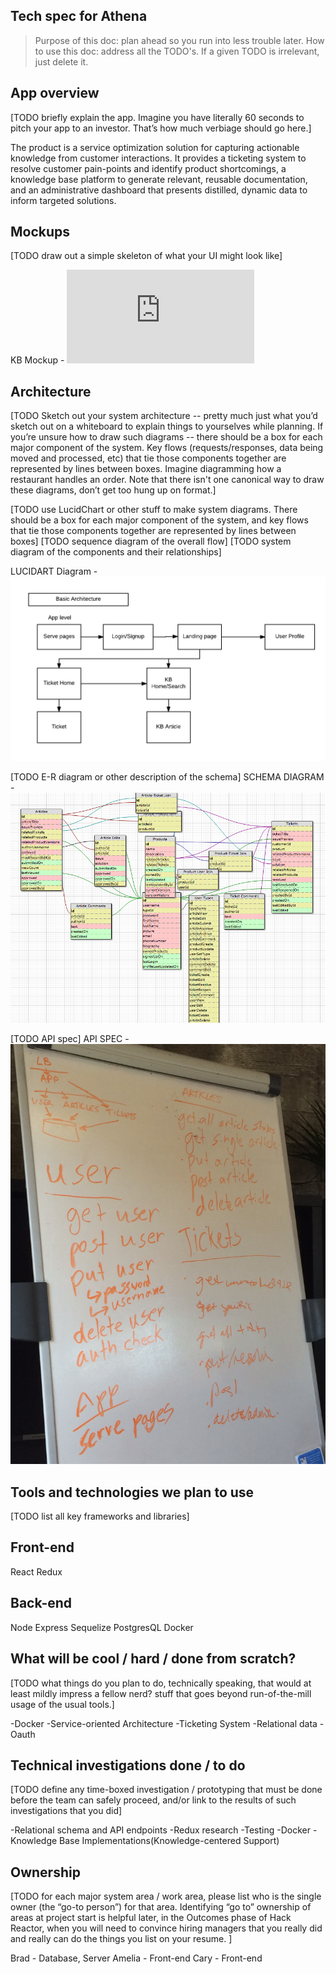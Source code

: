 ## Tech spec for Athena ##

>Purpose of this doc: plan ahead so you run into less trouble later.
>How to use this doc: address all the TODO's. If a given TODO is irrelevant, just delete it.

## App overview ## 
[TODO briefly explain the app. Imagine you have literally 60 seconds to pitch your app to an investor. That’s how much verbiage should go here.]

 The product is a service optimization solution for capturing actionable knowledge from customer interactions. It provides a ticketing system to resolve customer pain-points and identify product shortcomings, a knowledge base platform to generate relevant, reusable documentation, and an administrative dashboard that presents distilled, dynamic data to inform targeted solutions.

## Mockups ##
[TODO draw out a simple skeleton of what your UI might look like]

KB Mockup - ![alt text](https://github.com/Wistful-Bison/athena/blob/master/mockupFiles/kbArticle.html)


## Architecture ##
[TODO Sketch out your system architecture -- pretty much just what you’d sketch out on a whiteboard to explain things to yourselves while planning. If you’re unsure how to draw such diagrams -- there should be a box for each major component of the system. Key flows (requests/responses, data being moved and processed, etc) that tie those components together are represented by lines between boxes. Imagine diagramming how a restaurant handles an order. Note that there isn't one canonical way to draw these diagrams, don’t get too hung up on format.]

[TODO use LucidChart or other stuff to make system diagrams. There should be a box for each major component of the system, and key flows that tie those components together are represented by lines between boxes]
[TODO sequence diagram of the overall flow]
[TODO system diagram of the components and their relationships]

LUCIDART Diagram - ![alt text](https://github.com/Wistful-Bison/athena/blob/master/Diagrams/Thesis%20Architecture%20-%20Page%201.png)


[TODO E-R diagram or other description of the schema]
SCHEMA DIAGRAM - ![alt text](https://github.com/Wistful-Bison/athena/blob/master/Diagrams/Screen%20Shot%202016-09-22%20at%203.14.40%20PM.png)

[TODO API spec]
API SPEC - ![alt text](https://github.com/Wistful-Bison/athena/blob/master/Diagrams/API%20Spec.jpg)


## Tools and technologies we plan to use ##
[TODO list all key frameworks and libraries]

Front-end
------------
React
Redux

Back-end
---------
Node
Express
Sequelize
PostgresQL
Docker


## What will be cool / hard / done from scratch? ##
[TODO what things do you plan to do, technically speaking, that would at least mildly impress a fellow nerd? stuff that goes beyond run-of-the-mill usage of the usual tools.]

-Docker
-Service-oriented Architecture
-Ticketing System
-Relational data
-Oauth

## Technical investigations done / to do ##
[TODO define any time-boxed investigation / prototyping that must be done before the team can safely proceed, and/or link to the results of such investigations that you did]

-Relational schema and API endpoints
-Redux research
-Testing
-Docker
-Knowledge Base Implementations(Knowledge-centered Support)

## Ownership ##
[TODO for each major system area / work area, please list who is the single owner (the  “go-to person”) for that area. Identifying “go to” ownership of areas at project start is helpful later, in the Outcomes phase of Hack Reactor, when you will need to convince hiring managers that you really did and really can do the things you list on your resume. ]

Brad - Database, Server
Amelia - Front-end
Cary - Front-end
